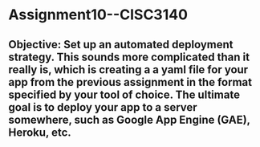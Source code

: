 # Assignment10--CISC3140

## Objective: Set up an automated deployment strategy. This sounds more complicated than it really is, which is creating a a yaml file for your app from the previous assignment in the format specified by your tool of choice. The ultimate goal is to deploy your app to a server somewhere, such as Google App Engine (GAE), Heroku, etc.
